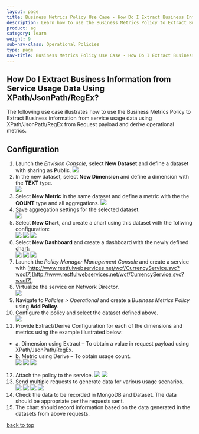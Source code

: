 ```yaml
---
layout: page
title: Business Metrics Policy Use Case - How Do I Extract Business Information from Service Usage Data Using XPath/JsonPath/RegEx?
description: Learn how to use the Business Metrics Policy to Extract Business information from service usage data using XPath/JsonPath/RegEx from Request payload and derive operational metrics.   
product: ag
category: learn
weight:	9
sub-nav-class: Operational Policies
type: page
nav-title: Business Metrics Policy Use Case - How Do I Extract Business Information from Service Usage Data Using XPath/JsonPath/RegEx?
---
```


## How Do I Extract Business Information from Service Usage Data Using XPath/JsonPath/RegEx?

The following use case illustrates how to use the Business Metrics Policy to Extract Business information from service usage data using XPath/JsonPath/RegEx from Request payload and derive operational metrics.

## Configuration

1. Launch the *Envision Console*, select **New Dataset** and define a dataset with sharing as **Public**.
![](images/bus_metrics_pol_usecase1a.jpg)
2. In the new dataset, select **New Dimension** and define a dimension with the **TEXT** type.  
![](images/bus_metrics_pol_usecase1b.jpg)
3. Select **New Metric** in the same dataset and define a metric with the the **COUNT** type and all aggregations. 
![](images/bus_metrics_pol_usecase1c.jpg)
4. Save aggregation settings for the selected dataset.  
![](images/bus_metrics_pol_usecase1d.jpg)
5. Select **New Chart**, and create a chart using this dataset with the follwing configuration:  
![](images/bus_metrics_pol_usecase1e.jpg)
![](images/bus_metrics_pol_usecase1f.jpg)
![](images/bus_metrics_pol_usecase1g.jpg)
6. Select **New Dashboard** and create a dashboard with the newly defined chart:  
![](images/bus_metrics_pol_usecase1h.jpg)
![](images/bus_metrics_pol_usecase1i.jpg)
![](images/bus_metrics_pol_usecase1j.jpg)
7. Launch the *Policy Manager Management Console* and create a service with [http://www.restfulwebservices.net/wcf/CurrencyService.svc?wsdl7](http://www.restfulwebservices.net/wcf/CurrencyService.svc?wsdl7).
8. Virtualize the service on Network Director.  
![](images/bus_metrics_pol_usecase1k.jpg)
9. Navigate to *Policies > Operational* and create a *Business Metrics Policy* using **Add Policy**.10. Configure the policy and select the dataset defined above.  
![](images/bus_metrics_pol_usecase1l.jpg)
11. Provide Extract/Derive Configuration for each of the dimensions and metrics using the example illustrated below:  
  * a.	Dimension using Extract – To obtain a value in request payload using XPath/JsonPath/RegEx.
  * b.	Metric using Derive – To obtain usage count.  
![](images/bus_metrics_pol_usecase1m.jpg)
![](images/bus_metrics_pol_usecase1n.jpg)
![](images/bus_metrics_pol_usecase1o.jpg)
12. Attach the policy to the service.
![](images/bus_metrics_pol_usecase1p.jpg)
![](images/bus_metrics_pol_usecase1q.jpg)
13. Send multiple requests to generate data for various usage scenarios.  
![](images/bus_metrics_pol_usecase1r.jpg)
![](images/bus_metrics_pol_usecase1s.jpg)
![](images/bus_metrics_pol_usecase1t.jpg)
![](images/bus_metrics_pol_usecase1u.jpg)
14. Check the data to be recorded in MongoDB and Dataset. The data should be appropriate per the requests sent.15. The chart should record information based on the data generated in the datasets from above requests. <a href="#top">back to top</a>